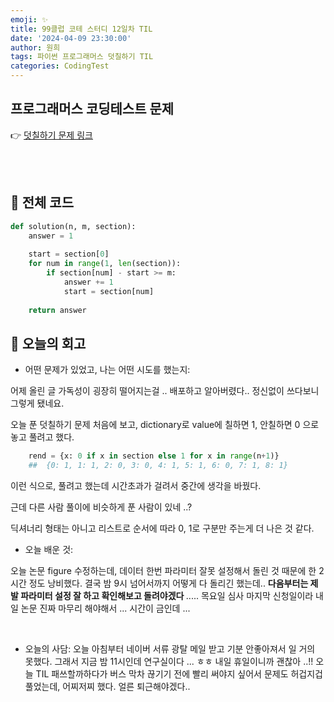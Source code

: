 ```yaml
---
emoji: ✨
title: 99클럽 코테 스터디 12일차 TIL
date: '2024-04-09 23:30:00'
author: 원희
tags: 파이썬 프로그래머스 덧칠하기 TIL
categories: CodingTest
---
```



## 프로그래머스 코딩테스트 문제
👉 [덧칠하기 문제 링크](https://school.programmers.co.kr/learn/courses/30/lessons/161989)


<br>
<br>

## 🌱 전체 코드
```py
def solution(n, m, section):
    answer = 1
    
    start = section[0]
    for num in range(1, len(section)):
        if section[num] - start >= m:
            answer += 1
            start = section[num]
    
    return answer


```

## 💬 오늘의 회고

- 어떤 문제가 있었고, 나는 어떤 시도를 했는지:

어제 올린 글 가독성이 굉장히 떨어지는걸 .. 배포하고 알아버렸다..
정신없이 쓰다보니 그렇게 됐네요.

오늘 푼 덧칠하기 문제 처음에 보고, dictionary로 value에 칠하면 1, 안칠하면 0 으로 놓고 풀려고 했다. 

```py
    rend = {x: 0 if x in section else 1 for x in range(n+1)}
    ## 	{0: 1, 1: 1, 2: 0, 3: 0, 4: 1, 5: 1, 6: 0, 7: 1, 8: 1}
```

이런 식으로, 풀려고 했는데 시간초과가 걸려서 중간에 생각을 바꿨다.

근데 다른 사람 풀이에 비슷하게 푼 사람이 있네 ..?

딕셔너리 형태는 아니고 리스트로 순서에 따라 0, 1로 구분만 주는게 더 나은 것 같다. 
<br>

- 오늘 배운 것: 

오늘 논문 figure 수정하는데, 데이터 한번 파라미터 잘못 설정해서 돌린 것 때문에 한 2시간 정도 낭비했다. 결국 밤 9시 넘어서까지 어떻게 다 돌리긴 했는데.. <b> 다음부터는 제발 파라미터 설정 잘 하고 확인해보고 돌려야겠다 </b> ..... 목요일 심사 마지막 신청일이라 내일 논문 진짜 마무리 해야해서 ... 시간이 금인데 ...




<br>

- 오늘의 사담:
오늘 아침부터 네이버 서류 광탈 메일 받고 기분 안좋아져서 일 거의 못했다. 그래서 지금 밤 11시인데 연구실이다 ... ㅎㅎ 내일 휴일이니까 괜찮아 ..!! 오늘 TIL 패쓰할까하다가 버스 막차 끊기기 전에 빨리 써야지 싶어서 문제도 허겁지겁 풀었는데, 어찌저찌 했다. 얼른 퇴근해야겠다..



<br>
<br>









```toc

```
